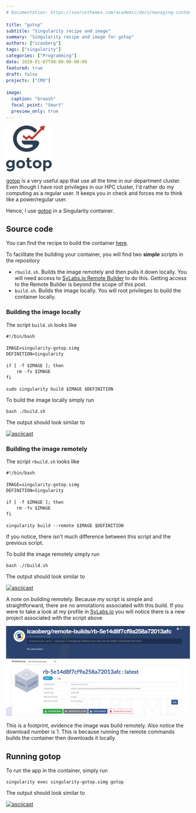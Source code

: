```yaml
---
# Documentation: https://sourcethemes.com/academic/docs/managing-content/

title: "gotop"
subtitle: "Singularity recipe and image"
summary: "Singularity recipe and image for gotop"
authors: ["icaoberg"]
tags: ["singularity"]
categories: ["Programming"]
date: 2020-01-07T08:00:00-00:00
featured: true
draft: false
projects: ["CMU"]

image:
  caption: "browsh"
  focal_point: "Smart"
  preview_only: true
---
```


![Logo](./logo.png)

[gotop](https://github.com/cjbassi/gotop) is a very useful app that use all the time in our department cluster. Even though I have root privileges in our HPC cluster, I'd rather do my computing as a regular user. It keeps you in check and forces me to think like a power/regular user.

Hence, I use [gotop](https://github.com/cjbassi/gotop) in a Singularity container.  

## Source code
You can find the recipe to build the container [here](https://github.com/icaoberg/singularity-gotop).

To facilitate the building your container, you will find two **simple** scripts in the repository

* `rbuild.sh`. Builds the image remotely and then pulls it down locally. You will need access to [SyLabs.io Remote Builder](https://cloud.sylabs.io/builder) to do this. Getting access to the Remote Builder is beyond the scope of this post.
* `build.sh`. Builds the image locally. You will root privileges to build the container locally.

### Building the image locally

The script `build.sh` looks like

```
#!/bin/bash

IMAGE=singularity-gotop.simg
DEFINITION=Singularity

if [ -f $IMAGE ]; then
	rm -fv $IMAGE
fi

sudo singularity build $IMAGE $DEFINITION
```

To build the image locally simply run

```
bash ./build.sh
```

The output should look similar to

[![asciicast](https://asciinema.org/a/292285.svg)](https://asciinema.org/a/292285)

### Building the image remotely

The script `rbuild.sh` looks like

```
#!/bin/bash

IMAGE=singularity-gotop.simg
DEFINITION=Singularity

if [ -f $IMAGE ]; then
	rm -fv $IMAGE
fi

singularity build --remote $IMAGE $DEFINITION
```

If you notice, there isn't much difference between this script and the previous script.

To build the image remotely simply run

```
bash ./rbuild.sh
```

The output should look similar to

[![asciicast](https://asciinema.org/a/cttCPrVN082jOCFdAUyOi0RsB.svg)](https://asciinema.org/a/cttCPrVN082jOCFdAUyOi0RsB)

A note on building remotely. Because my script is simple and straightforward, there are no annotations associated with this build. If you were to take a look at my profile in [SyLabs.io](https://cloud.sylabs.io/library/icaoberg) you will notice there is a new project associated with the script above

![Screenshot](./screenshot.png)

This is a footprint, evidence the image was build remotely. Also notice the download number is 1. This is because running the remote commands builds the container then downloads it locally.

## Running gotop

To run the app in the container, simply run

```
singularity exec singularity-gotop.simg gotop
```

The output should look similar to

[![asciicast](https://asciinema.org/a/292294.svg)](https://asciinema.org/a/292294)
